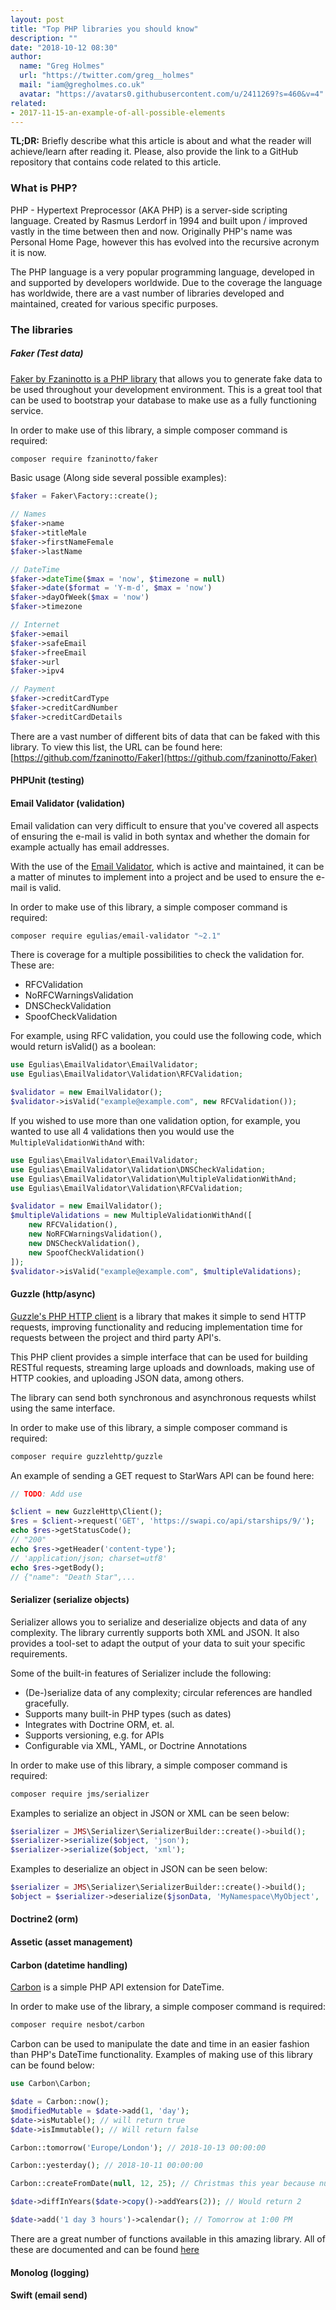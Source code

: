 ```yaml
---
layout: post
title: "Top PHP libraries you should know"
description: ""
date: "2018-10-12 08:30"
author:
  name: "Greg Holmes"
  url: "https://twitter.com/greg__holmes"
  mail: "iam@gregholmes.co.uk"
  avatar: "https://avatars0.githubusercontent.com/u/2411269?s=460&v=4"
related:
- 2017-11-15-an-example-of-all-possible-elements
---
```


**TL;DR:** Briefly describe what this article is about and what the reader will achieve/learn after reading it. Please,
also provide the link to a GitHub repository that contains code related to this article.

### What is PHP?

PHP - Hypertext Preprocessor (AKA PHP) is a server-side scripting language. Created by Rasmus Lerdorf in 1994 and built upon / improved vastly in the time between then and now. Originally PHP's name was Personal Home Page, however this has evolved into the recursive acronym it is now.

The PHP language is a very popular programming language, developed in and supported by developers worldwide. Due to the coverage the language has worldwide, there are a vast number of libraries developed and maintained, created for various specific purposes.

### The libraries

##### Faker (Test data)

[Faker by Fzaninotto is a PHP library](https://github.com/fzaninotto/Faker) that allows you to generate fake data to be used throughout your development environment. This is a great tool that can be used to bootstrap your database to make use as a fully functioning service.

In order to make use of this library, a simple composer command is required:

```bash
composer require fzaninotto/faker
```

Basic usage (Along side several possible examples):

```php
$faker = Faker\Factory::create();

// Names
$faker->name
$faker->titleMale
$faker->firstNameFemale
$faker->lastName

// DateTime
$faker->dateTime($max = 'now', $timezone = null)
$faker->date($format = 'Y-m-d', $max = 'now')
$faker->dayOfWeek($max = 'now')
$faker->timezone

// Internet
$faker->email
$faker->safeEmail
$faker->freeEmail
$faker->url
$faker->ipv4

// Payment
$faker->creditCardType
$faker->creditCardNumber
$faker->creditCardDetails
```

There are a vast number of different bits of data that can be faked with this library. To view this list, the URL can be found here: [https://github.com/fzaninotto/Faker](https://github.com/fzaninotto/Faker)

#### PHPUnit (testing)
#### Email Validator (validation)

Email validation can very difficult to ensure that you've covered all aspects of ensuring the e-mail is valid in both syntax and whether the domain for example actually has email addresses.

With the use of the [Email Validator](https://github.com/egulias/EmailValidator), which is active and maintained, it can be a matter of minutes to implement into a project and be used to ensure the e-mail is valid.

In order to make use of this library, a simple composer command is required:

```bash
composer require egulias/email-validator "~2.1"
```

There is coverage for a multiple possibilities to check the validation for. These are:

* RFCValidation
* NoRFCWarningsValidation
* DNSCheckValidation
* SpoofCheckValidation

For example, using RFC validation, you could use the following code, which would return isValid() as a boolean:

```php
use Egulias\EmailValidator\EmailValidator;
use Egulias\EmailValidator\Validation\RFCValidation;

$validator = new EmailValidator();
$validator->isValid("example@example.com", new RFCValidation());
```

If you wished to use more than one validation option, for example, you wanted to use all 4 validations then you would use the `MultipleValidationWithAnd` with:

```php
use Egulias\EmailValidator\EmailValidator;
use Egulias\EmailValidator\Validation\DNSCheckValidation;
use Egulias\EmailValidator\Validation\MultipleValidationWithAnd;
use Egulias\EmailValidator\Validation\RFCValidation;

$validator = new EmailValidator();
$multipleValidations = new MultipleValidationWithAnd([
    new RFCValidation(),
    new NoRFCWarningsValidation(),
    new DNSCheckValidation(),
    new SpoofCheckValidation()
]);
$validator->isValid("example@example.com", $multipleValidations);
```

#### Guzzle (http/async)

[Guzzle's PHP HTTP client](https://github.com/guzzle/guzzle) is a library that makes it simple to send HTTP requests, improving functionality and reducing implementation time for requests between the project and third party API's.

This PHP client provides a simple interface that can be used for building RESTful requests, streaming large uploads and downloads, making use of HTTP cookies, and uploading JSON data, among others.

The library can send both synchronous and asynchronous requests whilst using the same interface.

In order to make use of this library, a simple composer command is required:

```bash
composer require guzzlehttp/guzzle
```

An example of sending a GET request to StarWars API can be found here:

```php
// TODO: Add use

$client = new GuzzleHttp\Client();
$res = $client->request('GET', 'https://swapi.co/api/starships/9/');
echo $res->getStatusCode();
// "200"
echo $res->getHeader('content-type');
// 'application/json; charset=utf8'
echo $res->getBody();
// {"name": "Death Star",...
```

#### Serializer (serialize objects)

Serializer allows you to serialize and deserialize objects and data of any complexity. The library currently supports both XML and JSON. It also provides a tool-set to adapt the output of your data to suit your specific requirements.

Some of the built-in features of Serializer include the following:

* (De-)serialize data of any complexity; circular references are handled gracefully.
* Supports many built-in PHP types (such as dates)
* Integrates with Doctrine ORM, et. al.
* Supports versioning, e.g. for APIs
* Configurable via XML, YAML, or Doctrine Annotations

In order to make use of this library, a simple composer command is required:

```bash
composer require jms/serializer
```

Examples to serialize an object in JSON or XML can be seen below:

```php
$serializer = JMS\Serializer\SerializerBuilder::create()->build();
$serializer->serialize($object, 'json');
$serializer->serialize($object, 'xml');
```

Examples to deserialize an object in JSON can be seen below:

```php
$serializer = JMS\Serializer\SerializerBuilder::create()->build();
$object = $serializer->deserialize($jsonData, 'MyNamespace\MyObject', 'json');
```

#### Doctrine2 (orm)
#### Assetic (asset management)

#### Carbon (datetime handling)

[Carbon](https://carbon.nesbot.com/) is a simple PHP API extension for DateTime.

In order to make use of the library, a simple composer command is required:

```bash
composer require nesbot/carbon
```

Carbon can be used to manipulate the date and time in an easier fashion than PHP's DateTime functionality. Examples of making use of this library can be found below:


```php
use Carbon\Carbon;

$date = Carbon::now();
$modifiedMutable = $date->add(1, 'day');
$date->isMutable(); // will return true
$date->isImmutable(); // Will return false

Carbon::tomorrow('Europe/London'); // 2018-10-13 00:00:00

Carbon::yesterday(); // 2018-10-11 00:00:00

Carbon::createFromDate(null, 12, 25); // Christmas this year because null defaults to current year.

$date->diffInYears($date->copy()->addYears(2)); // Would return 2

$date->add('1 day 3 hours')->calendar(); // Tomorrow at 1:00 PM
```

There are a great number of functions available in this amazing library. All of these are documented and can be found [here](https://carbon.nesbot.com/docs/#api-instantiation)

#### Monolog (logging)
#### Swift (email send)
